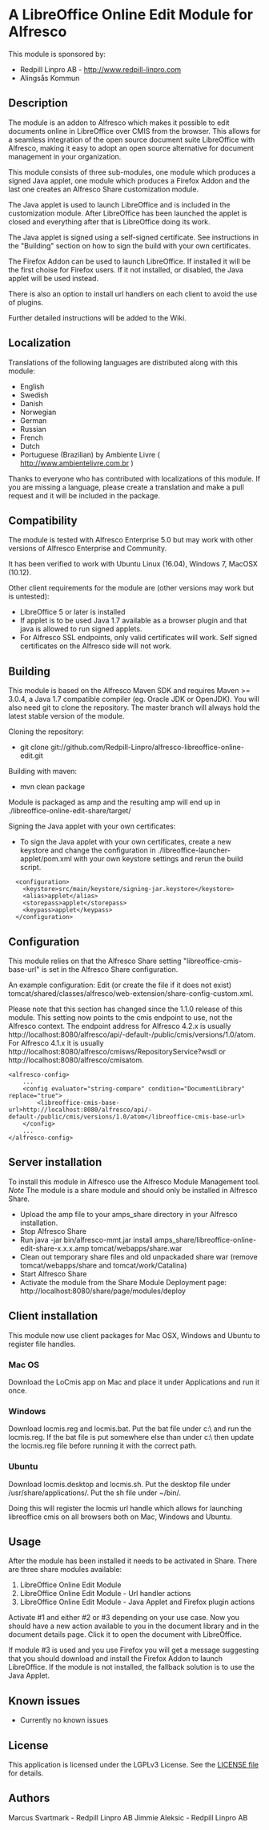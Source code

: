 A LibreOffice Online Edit Module for Alfresco
=============================================

This module is sponsored by:
* Redpill Linpro AB - http://www.redpill-linpro.com
* Alingsås Kommun

Description
-----------

The module is an addon to Alfresco which makes it possible to edit documents online in LibreOffice over CMIS from the browser. This allows for a seamless integration of the open source document suite LibreOffice with Alfresco, making it easy to adopt an open source alternative for document management in your organization.

This module consists of three sub-modules, one module which produces a signed Java applet, one module which produces a Firefox Addon and the last one creates an Alfresco Share customization module.

The Java applet is used to launch LibreOffice and is included in the customization module. After LibreOffice has been launched the applet is closed and everything after that is LibreOffice doing its work.

The Java applet is signed using a self-signed certificate. See instructions in the "Building" section on how to sign the build with your own certificates.

The Firefox Addon can be used to launch LibreOffice. If installed it will be the first choise for Firefox users. If it not installed, or disabled, the Java applet will be used instead.

There is also an option to install url handlers on each client to avoid the use of plugins.

Further detailed instructions will be added to the Wiki.

Localization
------------
Translations of the following languages are distributed along with this module:
* English
* Swedish
* Danish
* Norwegian
* German
* Russian
* French
* Dutch
* Portuguese (Brazilian) by Ambiente Livre ( http://www.ambientelivre.com.br ) 

Thanks to everyone who has contributed with localizations of this module. If you are missing a language, please create a translation and make a pull request and it will be included in the package.

Compatibility
-------------

The module is tested with Alfresco Enterprise 5.0 but may work with other versions of Alfresco Enterprise and Community.

It has been verified to work with Ubuntu Linux (16.04), Windows 7, MacOSX (10.12).

Other client requirements for the module are (other versions may work but is untested):
* LibreOffice 5 or later is installed
* If applet is to be used Java 1.7 available as a browser plugin and that java is allowed to run signed applets.
* For Alfresco SSL endpoints, only valid certificates will work. Self signed certificates on the Alfresco side will not work.

Building
--------

This module is based on the Alfresco Maven SDK and requires Maven >= 3.0.4, a Java 1.7 compatible compiler (eg. Oracle JDK or OpenJDK). You will also need git to clone the repository. The master branch will always hold the latest stable version of the module.

Cloning the repository:
* git clone git://github.com/Redpill-Linpro/alfresco-libreoffice-online-edit.git

Building with maven:
* mvn clean package

Module is packaged as amp and the resulting amp will end up in ./libreoffice-online-edit-share/target/

Signing the Java applet with your own certificates:
* To sign the Java applet with your own certificates, create a new keystore and change the configuration in ./libreoffice-launcher-applet/pom.xml with your own keystore settings and rerun the build script.

```
  <configuration>
    <keystore>src/main/keystore/signing-jar.keystore</keystore>
    <alias>applet</alias>
    <storepass>applet</storepass>
    <keypass>applet</keypass>
  </configuration>
```

Configuration
-------------

This module relies on that the Alfresco Share setting "libreoffice-cmis-base-url" is set in the Alfresco Share configuration.

An example configuration:
Edit (or create the file if it does not exist) tomcat/shared/classes/alfresco/web-extension/share-config-custom.xml.

Please note that this section has changed since the 1.1.0 release of this module. This setting now points to the cmis endpoint to use, not the Alfresco context. The endpoint address for Alfresco 4.2.x is usually http://localhost:8080/alfresco/api/-default-/public/cmis/versions/1.0/atom. For Alfresco 4.1.x it is usually http://localhost:8080/alfresco/cmisws/RepositoryService?wsdl or http://localhost:8080/alfresco/cmisatom.

```
<alfresco-config>
	...
	<config evaluator="string-compare" condition="DocumentLibrary" replace="true">
		<libreoffice-cmis-base-url>http://localhost:8080/alfresco/api/-default-/public/cmis/versions/1.0/atom</libreoffice-cmis-base-url>
	</config>
	...
</alfresco-config>
```


Server installation
------------

To install this module in Alfresco use the Alfresco Module Management tool. *Note* The module is a share module and should only be installed in Alfresco Share.

* Upload the amp file to your amps_share directory in your Alfresco installation.
* Stop Alfresco Share
* Run java -jar bin/alfresco-mmt.jar install amps_share/libreoffice-online-edit-share-x.x.x.amp tomcat/webapps/share.war
* Clean out temporary share files and old unpackaded share war (remove tomcat/webapps/share and tomcat/work/Catalina)
* Start Alfresco Share
* Activate the module from the Share Module Deployment page: http://localhost:8080/share/page/modules/deploy

Client installation
-------------------
This module now use client packages for Mac OSX, Windows and Ubuntu to register file handles. 

### Mac OS
Download the LoCmis app on Mac and place it under Applications and run it once.

### Windows
Download locmis.reg and locmis.bat. Put the bat file under c:\ and run the locmis.reg. If the bat file is put somewhere else than under c:\ then update the locmis.reg file before running it with the correct path.

### Ubuntu
Download locmis.desktop and locmis.sh. Put the desktop file under /usr/share/applications/. Put the sh file under ~/bin/.

Doing this will register the locmis url handle which allows for launching libreoffice cmis on all browsers both on Mac, Windows and Ubuntu.

Usage
-----

After the module has been installed it needs to be activated in Share. There are three share modules available:

1. LibreOffice Online Edit Module
2. LibreOffice Online Edit Module - Url handler actions
3. LibreOffice Online Edit Module - Java Applet and Firefox plugin actions

Activate #1 and either #2 or #3 depending on your use case. Now you should have a new action available to you in the document library and in the document details page. Click it to open the document with LibreOffice.

If module #3 is used and you use Firefox you will get a message suggesting that you should download and install the Firefox Addon to launch LibreOffice. If the module is not installed, the fallback solution is to use the Java Applet.

Known issues
------------
* Currently no known issues

License
-------

This application is licensed under the LGPLv3 License. See the [LICENSE file](LICENSE) for details.

Authors
-------

Marcus Svartmark - Redpill Linpro AB
Jimmie Aleksic - Redpill Linpro AB
